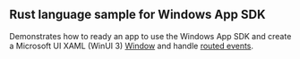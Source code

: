 ## Rust language sample for Windows App SDK

Demonstrates how to ready an app to use the Windows App SDK and create a Microsoft UI XAML (WinUI 3) [Window](https://docs.microsoft.com/en-us/windows/winui/api/microsoft.ui.xaml.window?view=winui-3.0&WT.mc_id=WD-MVP-5002756) and handle [routed events](https://docs.microsoft.com/en-us/windows/winui/api/microsoft.ui.xaml.routedevent?view=winui-3.0&WT.mc_id=WD-MVP-5002756).